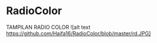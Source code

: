 # RadioColor
TAMPILAN RADIO COLOR
![alt text https://github.com/Haifa16/RadioColor/blob/master/rd.JPG]
